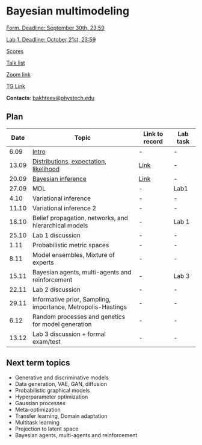 # Bayesian multimodeling
[Form. Deadline: September 30th, 23:59](https://docs.google.com/forms/d/e/1FAIpQLSco0tS9Zs4PoaDi6_Is0inbMBR9XHFDRJFI8PIIbONzDD8ggA/viewform?usp=sf_link)

[Lab 1. Deadline: October 21st, 23:59](lab1)

[Scores](eval.md)

[Talk list](talks.md)

[Zoom link](https://m1p.org/go_zoom2)

[TG Link](https://t.me/+DLmfDBvgk9NiNTFi)

**Contacts**: bakhteev@phystech.edu

## Plan
|Date|Topic|Link to record|Lab task|
| --- | --- | --- | --- |
| 6.09 |  [Intro](slides/slides_0_intro.pdf) | - | - |
| 13.09 |  [Distributions, expectation, likelihood](slides/slides_1_distributions.pdf) | [Link](https://www.youtube.com/watch?v=NzjzoJvSRLw) | - |
| 20.09 |  [Bayesian inference](slides/slides_2_inference.pdf) | [Link](https://www.youtube.com/watch?v=CtpEwFfb9QI) | - |
| 27.09 |  MDL | - | Lab1 |
| 4.10 |  Variational inference | - | - |
| 11.10 |  Variational inference 2 | - | - |
| 18.10 |  Belief propagation, networks, and hierarchical models | - | Lab 1 |
| 25.10 |  Lab 1 discussion | - | - |
| 1.11 |  Probabilistic metric spaces | - | - |
| 8.11 |  Model ensembles, Mixture of experts | - | - |
| 15.11 |  Bayesian agents, multi-agents and reinforcement | - | Lab 3 |
| 22.11 |  Lab 2 discussion | - | - |
| 29.11 |  Informative prior, Sampling, importance, Metropolis-Hastings  | - | - |
| 6.12 | Random processes and genetics for model generation  | - | - |
| 13.12 | Lab 3 discussion + formal exam/test | - | - |

## Next term topics
* Generative and discriminative models
* Data generation, VAE, GAN, diffusion
* Probabilistic graphical models
* Hyperparameter optimization
* Gaussian processes
* Meta-optimization
* Transfer learning, Domain adaptation
*  Multitask learning
* Projection to latent space
*  Bayesian agents, multi-agents and reinforcement

